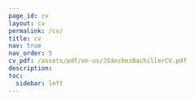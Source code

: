 ```yaml
---
page_id: cv
layout: cv
permalink: /cv/
title: cv
nav: true
nav_order: 5
cv_pdf: /assets/pdf/en-us/JSánchezBachillerCV.pdf
description: 
toc:
  sidebar: left
---
```

